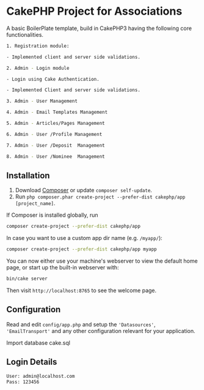 # CakePHP Project  for Associations

A basic BoilerPlate template, build in CakePHP3 having the following core functionalities. 

```bash
1. Registration module:  

- Implemented client and server side validations.  

2. Admin - Login module  

- Login using Cake Authentication.  

- Implemented Client and server side validations.  

3. Admin - User Management  

4. Admin - Email Templates Management  

5. Admin - Articles/Pages Management

6. Admin - User /Profile Management

7. Admin - User /Deposit  Management

8. Admin - User /Nominee  Management
```

## Installation

1. Download [Composer](https://getcomposer.org/doc/00-intro.md) or update `composer self-update`.
2. Run `php composer.phar create-project --prefer-dist cakephp/app [project_name]`.

If Composer is installed globally, run

```bash
composer create-project --prefer-dist cakephp/app
```

In case you want to use a custom app dir name (e.g. `/myapp/`):

```bash
composer create-project --prefer-dist cakephp/app myapp
```

You can now either use your machine's webserver to view the default home page, or start
up the built-in webserver with:

```bash
bin/cake server 
```

Then visit `http://localhost:8765` to see the welcome page.


## Configuration

Read and edit `config/app.php` and setup the `'Datasources'`, `'EmailTransport'` and any other
configuration relevant for your application.

Import database cake.sql


## Login Details

```bash
User: admin@localhost.com
Pass: 123456
```
